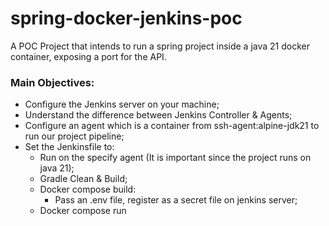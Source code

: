 # spring-docker-jenkins-poc

A POC Project that intends to run a spring project inside a java 21 docker container, exposing a port for the API.

### **Main Objectives:**
* Configure the Jenkins server on your machine;
* Understand the difference between Jenkins Controller & Agents;
* Configure an agent which is a container from ssh-agent:alpine-jdk21 to run our project pipeline;
* Set the Jenkinsfile to:
  * Run on the specify agent (It is important since the project runs on java 21);
  * Gradle Clean & Build;
  * Docker compose build:
    * Pass an .env file, register as a secret file on jenkins server;
  * Docker compose run